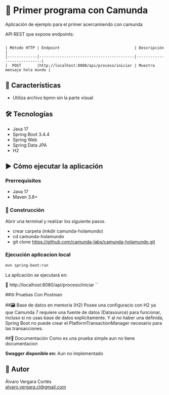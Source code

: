 # 🧩 Primer programa con Camunda


Aplicación de ejemplo para el primer acercamiendo con camunda

API REST que expone endpoints: 

```plaintext

| Método HTTP | Endpoint                                 | Descripción                |
|-------------|------------------------------------------|----------------------------|
|  POST       |http://localhost:8080/api/proceso/iniciar | Muestra mensaje hola mundo | 

```

## 🚀 Características

- Utiliza archivo bpmn sin la parte visual


## 🛠️ Tecnologías

- Java 17
- Spring Boot 3.4.4
- Spring Web
- Spring Data JPA
- H2



## ▶️ Cómo ejecutar la aplicación
### Prerrequisitos
- Java 17
- Maven 3.8+

### 🔧 Construcción

Abrir una terminal y realizar los siguiente pasos.
* crear carpeta (mkdir camunda-holamundo)
* cd camunda-holamundo
* git clone https://github.com/camunda-labs/camunda-holamundo.git



### Ejecución aplicacion local
```bash
mvn spring-boot:run
```
La aplicación se ejecutará en:

📍 http://localhost:8080/api/proceso/iniciar
``


##🌐 Pruebas Con Postman



##🗃️ Base de datos en memoria (H2)
Posee una configuracio con H2 ya que Camunda 7 requiere una 
fuente de datos (Datasource) para funcionar, incluso si no 
usas base de datos explícitamente. Y al no haber una definida, 
Spring Boot no puede crear el PlatformTransactionManager necesario 
para las transacciones.


##📘 Documentación 
   Como es una prueba simple aun no tiene documentacion 

**Swagger disponible en:**
Aun no implementado


## 👤 Autor
  Álvaro Vergara Cortés  
  alvaro.vergara.cl@gmail.com




